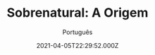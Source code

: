 ---
id: 'e020ab03-9813-484a-b97a-52b553020fb9'
type: 'movie' # Filme, Série, Anime
title: "Sobrenatural: A Origem"
synopsis: ["Em eventos anteriores aos apresentados em Sobrenatural, Sean Brenner (Dermot Mulroney) e a filha, Quinn (Stefanie Scott), são aterrorizados por entidades misteriosas. A especialista em fenômenos paranormais Elise Rainier (Lin Shaye) se envolve no caso e busca uma forma de livrar a família do demônio.",
]
originalTitle: "Insidious: Chapter 3"
date: '2021-04-05T22:29:52.000Z'
update: '2021-04-05T22:29:52.000Z'
releaseDate: '2015-06-04T03:00:00.000Z'
imdb:
  rating: '6.1' # 8.5
  id: '' # tt0470752
duration: '1h 37m'
trailer:
  urls: [
    '3HxEXnVSr1w',
  ]
tags: ['720p', '1080p', '720p', '1080p']
genre: ['Drama', 'Terror'] #
quality: 'BluRay 720p | 1080p' # BluRay, WEB-DL, HDTV, WEB-DL4K, WEB-DLe
format: 'Mkv | Mp4' # MKV, MP4, TS
audio: 'Português, Inglês' # Dublado, Legendado, Dual Audio, Dub & Leg
subtitle: 'Português' # Português, inglês,
size: '873 MB | 909 MB | 1.55 GB | 1.59 GB' # 4.8 GB
audioQuality: 10
videoQuality: 10
directors: []
#  - name: 'Lana Wachowski'
#    image: ''
#  - name: 'Lilly Wachowski'
#    image: ''
cast: []
#  - name: 'Keanu Reeves'
#    image: ''
#    characterName: 'Neo'
writers: []
#  - name: ''
#    image: ''
maturityRating:
  age: '' # L , 10, 12, 14, 16, 18
  topics: [''] # Violence, Illegal drugs, Inappropriate Language, Legal Drugs, Sexual Content, Extreme Violence
###########################################
download:
  
  - url: 'magnet:?xt=urn:btih:812ec87b5d06d5341eebcc22f992de04adc8058f&dn=Sobrenatural.A.Origem.2015.720p.BRRip.x264-DUAL-GuiVGA&tr=udp%3A%2F%2Ftracker.leechers-paradise.org%3A6969&tr=udp%3A%2F%2Fzer0day.ch%3A1337&tr=udp%3A%2F%2Fopen.demonii.com%3A1337&tr=udp%3A%2F%2Ftracker.coppersurfer.tk%3A6969&tr=udp%3A%2F%2Fexodus.desync.com%3A6969'
    resolution: '720p' # 720p, 1080p, 4K,
    audio: 'Dual Áudio' # Dublado, Legendado, Dual Audio
    size: '' # 4.8 GB
    quality: '' # BluRay, WEB-DL
    format: '' # MKV
  - url: 'magnet:?xt=urn:btih:6a1632c489bf5db1b88fbf5ca2a9b2f718820932&dn=Sobrenatural.A.Origem.2015.1080p.BRRip.x264-DUAL-GuiVGA&tr=udp%3A%2F%2Ftracker.leechers-paradise.org%3A6969&tr=udp%3A%2F%2Fzer0day.ch%3A1337&tr=udp%3A%2F%2Fopen.demonii.com%3A1337&tr=udp%3A%2F%2Ftracker.coppersurfer.tk%3A6969&tr=udp%3A%2F%2Fexodus.desync.com%3A6969'
    resolution: '1080p' # 720p, 1080p, 4K,
    audio: 'Dual Áudio' # Dublado, Legendado, Dual Audio
    size: '' # 4.8 GB
    quality: '' # BluRay, WEB-DL
    format: '' # MKV
  - url: 'magnet:?xt=urn:btih:fff9ca2a334856037cbdc994baf6c64994f476a4&dn=Sobrenatural:+A+Origem+(2015)+5.1+CH+Dublado+720p+(By-LuanHarper)&tr=udp%3A%2F%2Ftracker.coppersurfer.tk%3A6969&tr=udp%3A%2F%2Ftracker.zer0day.to%3A1337&tr=udp%3A%2F%2Ftracker.leechers-paradise.org%3A6969&tr=udp%3A%2F%2Ftracker.opentrackr.org%3A1337'
    resolution: '720p' # 720p, 1080p, 4K,
    audio: 'Dublado' # Dublado, Legendado, Dual Audio
    size: '' # 4.8 GB
    quality: '' # BluRay, WEB-DL
    format: '' # MKV
  - url: 'magnet:?xt=urn:btih:ab9ade1d7df6a0aa670ef89071b3a4c9444e7ba1&dn=Sobrenatural:+A+Origem+(2015)+5.1+CH+Dublado+1080p+(By-LuanHarper)&tr=udp%3A%2F%2Ftracker.coppersurfer.tk%3A6969&tr=udp%3A%2F%2Ftracker.zer0day.to%3A1337&tr=udp%3A%2F%2Ftracker.leechers-paradise.org%3A6969&tr=udp%3A%2F%2Ftracker.opentrackr.org%3A1337'
    resolution: '1080p' # 720p, 1080p, 4K,
    audio: 'Dublado' # Dublado, Legendado, Dual Audio
    size: '' # 4.8 GB
    quality: '' # BluRay, WEB-DL
    format: '' # MKV
images:
  cover: '/assets/movies/sobrenatural-a-origem.jpg'
  background: '/assets/movies/'
---